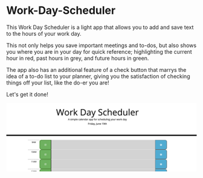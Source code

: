 # Work-Day-Scheduler

This Work Day Scheduler is a light app that allows you to add and save text to the hours of your work day. 

This not only helps you save important meetings and to-dos, but also shows you where you are in your day for quick reference; highlighting the current hour in red, past hours in grey, and future hours in green.

The app also has an additional feature of a check button that marrys the idea of a to-do list to your planner, giving you the satisfaction of checking things off your list, like the do-er you are! 

Let's get it done! 

![Preview of site](screenshot.jpg)